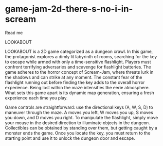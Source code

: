 # game-jam-2d-there-s-no-i-in-scream
Read me 

LOOKABOUT 

LOOKABOUT is a 2D game categorized as a dungeon crawl. In this game, the protagonist explores a dimly lit labyrinth of rooms, searching for the key to escape while armed 
with only a time-sensitive flashlight. Players must confront terrifying adversaries and scavenge for flashlight batteries. The game adheres to the horror concept of Scream-Jam, 
where threats lurk in the shadows and can strike at any moment. The constant fear of the flashlight running out before finding the key adds to the overall horror experience. 
Being lost within the maze intensifies the eerie atmosphere. What sets this game apart is its dynamic map generation, ensuring a fresh experience each time you play. 

  

Game controls are straightforward: use the directional keys (A, W, S, D) to maneuver through the maze. 
A moves you left, W moves you up, S moves you down, and D moves you right. To manipulate the flashlight, 
simply move your mouse in the desired direction to illuminate objects in the dungeon. Collectibles can be 
obtained by standing over them, but getting caught by a monster ends the game. Once you locate the key, 
you must return to the starting point and use it to unlock the dungeon door and escape. 
